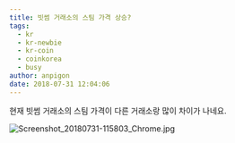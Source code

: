 ```yaml
---
title: 빗썸 거래소의 스팀 가격 상승?
tags:
  - kr
  - kr-newbie
  - kr-coin
  - coinkorea
  - busy
author: anpigon
date: 2018-07-31 12:04:06
---
```


현재 빗썸 거래소의 스팀 가격이 다른 거래소랑 많이 차이가 나네요.

![Screenshot_20180731-115803_Chrome.jpg](https://ipfs.busy.org/ipfs/QmUau4ZGctE5P7vtNmfWLuQuXc1ddPNVjt2Fj6KMJkrvKS)